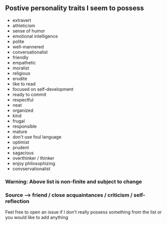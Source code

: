 ## Postive personality traits I seem to possess
- extravert  
- athleticism 
- sense of humor
- emotional intelligence 
- polite
- well-mannered
- conversationalist
- friendly
- empathetic
- moralist
- religious
- erudite
- like to read
- focused on self-development 
- ready to commit
- respectful 
- neat
- organized
- kind
- frugal
- responsible
- mature
- don't use foul language
- optimist 
- prudent 
- sagacious 
- overthinker / thinker 
- enjoy philosophizing
- convservationalist 


<h3>Warning: Above list is non-finite and subject to change</h3>
<h3>Source --> friend / close acquaintances / criticism / self-reflection</h3>
<p>Feel free to open an issue if I don't really possess something from the list or you would like to add anything</p>
